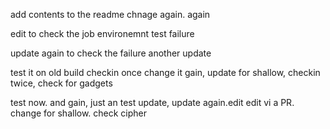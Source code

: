 add contents to the readme
chnage again. again

edit to check the job environemnt test failure

update again to check the failure
another update

test it on old build
checkin once
change it gain, update for shallow, checkin twice, check for gadgets

test now. and gain, just an test update, update again.edit edit vi a PR. change for shallow. check cipher
